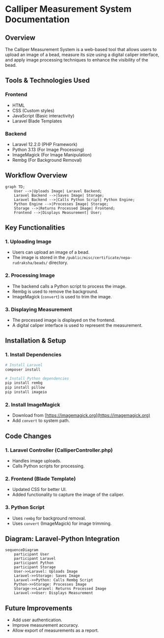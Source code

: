 # Calliper Measurement System Documentation

## Overview
The Calliper Measurement System is a web-based tool that allows users to upload an image of a bead, measure its size using a digital caliper interface, and apply image processing techniques to enhance the visibility of the bead.

## Tools & Technologies Used

### Frontend
- HTML
- CSS (Custom styles)
- JavaScript (Basic interactivity)
- Laravel Blade Templates

### Backend
- Laravel 12.2.0 (PHP Framework)
- Python 3.13 (For Image Processing)
- ImageMagick (For Image Manipulation)
- Rembg (For Background Removal)

## Workflow Overview
```mermaid
graph TD;
    User -->|Uploads Image| Laravel Backend;
    Laravel Backend -->|Saves Image| Storage;
    Laravel Backend -->|Calls Python Script| Python Engine;
    Python Engine -->|Processes Image| Storage;
    Storage -->|Returns Processed Image| Frontend;
    Frontend -->|Displays Measurement| User;
```

## Key Functionalities

### 1. Uploading Image
- Users can upload an image of a bead.
- The image is stored in the `/public/misc/certificate/nepa-rudraksha/beads/` directory.

### 2. Processing Image
- The backend calls a Python script to process the image.
- Rembg is used to remove the background.
- ImageMagick (`convert`) is used to trim the image.

### 3. Displaying Measurement
- The processed image is displayed on the frontend.
- A digital caliper interface is used to represent the measurement.

## Installation & Setup

### 1. Install Dependencies
```bash
# Install Laravel
composer install

# Install Python dependencies
pip install rembg
pip install pillow
pip install imageio
```

### 2. Install ImageMagick
- Download from [https://imagemagick.org](https://imagemagick.org)
- Add `convert` to system path.

## Code Changes

### 1. Laravel Controller (CalliperController.php)
- Handles image uploads.
- Calls Python scripts for processing.

### 2. Frontend (Blade Template)
- Updated CSS for better UI.
- Added functionality to capture the image of the caliper.

### 3. Python Script
- Uses `rembg` for background removal.
- Uses `convert` (ImageMagick) for image trimming.

## Diagram: Laravel-Python Integration
```mermaid
sequenceDiagram
    participant User
    participant Laravel
    participant Python
    participant Storage
    User->>Laravel: Uploads Image
    Laravel->>Storage: Saves Image
    Laravel->>Python: Calls Rembg Script
    Python->>Storage: Processes Image
    Storage->>Laravel: Returns Processed Image
    Laravel->>User: Displays Measurement
```

## Future Improvements
- Add user authentication.
- Improve measurement accuracy.
- Allow export of measurements as a report.
